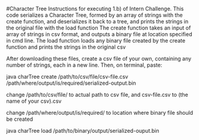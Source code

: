 #Character Tree Instructions for executing 
1.b) of Intern Challenge. This code serializes a Character Tree, formed by an array of strings with the create function, and deserializes it back to a tree, and prints the strings in the original file with the load function The create function takes an input of array of strings in csv format, and outputs a binary file at location specified in cmd line. The load function loads any binary file created by the create function and prints the strings in the original csv

After downloading these files, create a csv file of your own, containing any number of strings, each in a new line. Then, on terminal, paste:

java charTree create /path/to/csv/file/csv-file.csv /path/where/output/is/required/serialized-output.bin

change /path/to/csv/file/ to actual path to csv file, and csv-file.csv to (the name of your csv).csv

change /path/where/output/is/required/ to location where binary file should be created

java charTree load /path/to/binary/output/serialized-ouput.bin
